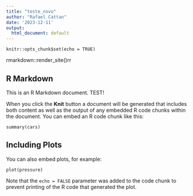 ```yaml
---
title: "teste_novo"
author: "Rafael Cattan"
date: '2023-12-11'
output:
  html_document: default
---
```


```{r setup, include=FALSE}
knitr::opts_chunk$set(echo = TRUE)
```
rmarkdown::render_site()rr
## R Markdown

This is an R Markdown document. TEST!

When you click the **Knit** button a document will be generated that includes both content as well as the output of any embedded R code chunks within the document. You can embed an R code chunk like this:

```{r cars}
summary(cars)
```

## Including Plots

You can also embed plots, for example:

```{r pressure, echo=FALSE}
plot(pressure)
```

Note that the `echo = FALSE` parameter was added to the code chunk to prevent printing of the R code that generated the plot.
